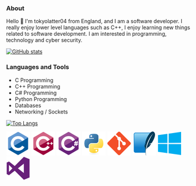 
<!-- Basic Introduction -->

### About

Hello 👋 I'm tokyolatter04 from England, and I am a software developer. I really enjoy lower level languages such as C++, I enjoy learning new things related to software development. I am interested in programming, technology and cyber security.

<!-- Profile Stats -->

[![GitHub stats](https://github-readme-stats.vercel.app/api?username=tokyolatter04)](https://github.com/anuraghazra/github-readme-stats)

<!-- Languages and Tools -->

### Languages and Tools

- C Programming
- C++ Programming
- C# Programming
- Python Programming
- Databases
- Networking / Sockets

[![Top Langs](https://github-readme-stats.vercel.app/api/top-langs/?username=tokyolatter04&layout=compact)](https://github.com/anuraghazra/github-readme-stats)

<link rel = "css/styles.css", type = "text/css", href = "styles.css">

<div class="image-row">
  <img src="icons/lang-c.svg" alt="Language C" width="64" height="64">
  <img src="icons/lang-cpp.svg" alt="Language C++" width="64" height="64">
  <img src="icons/lang-csharp.svg" alt="Language C#" width="64" height="64">
  <img src="icons/lang-python.svg" alt="Language Python" width="64" height="64">
  
  <img src="icons/tool-git.svg" alt="Language C++" width="64" height="64">
  <img src="icons/tool-sqlite.svg" alt="Language C#" width="64" height="64">
  <img src="icons/tools-windows.svg" alt="Language Python" width="64" height="64">
  <img src="icons/tools-visualstudio.svg" alt="Language Python" width="64" height="64">
</div>
